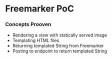 # Freemarker PoC

### Concepts Prooven
* Rendering a view with statically served image 
* Templating HTML files
* Returning templated String from Freemarker
* Posting to endpoint to return templated String